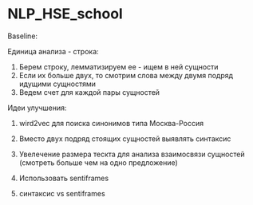 # NLP_HSE_school

Baseline:

Единица анализа - строка:
1) Берем строку, лемматизируем ее - ищем в ней сущности
2) Если их больше двух, то смотрим слова между двумя подряд идущими сущностями
3) Ведем счет для каждой пары сущностей


Идеи улучшения:
1) wird2vec для поиска синонимов типа Москва-Россия
2) Вместо двух подряд стоящих сущностей выявлять синтаксис
3) Увелечение размера тескта для анализа взаимосвязи сущностей (смотреть больше чем на одно предложение)
4) Использовать sentiframes

5) синтаксис vs sentiframes
